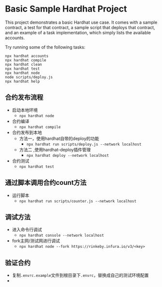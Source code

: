 # Basic Sample Hardhat Project

This project demonstrates a basic Hardhat use case. It comes with a sample contract, a test for that contract, a sample script that deploys that contract, and an example of a task implementation, which simply lists the available accounts.

Try running some of the following tasks:

```shell
npx hardhat accounts
npx hardhat compile
npx hardhat clean
npx hardhat test
npx hardhat node
node scripts/deploy.js
npx hardhat help
```

## 合约发布流程
- 启动本地环境
  - `npx hardhat node`
- 合约编译
  - `npx hardhat compile`
- 合约发布到本地
  - 方法一，使用hardhat自带的deploy的功能
    - `npx hardhat run scripts/deploy.js --network localhost`
  - 方法二 ,使用hardhat-deploy插件管理 
    - `npx hardhat deploy --network localhost`
- 合约测试
  - `npx hardhat test`

## 通过脚本调用合约count方法
- 运行脚本
  - `npx hardhat run scripts/counter.js --network localhost`
  
## 调试方法
- 进入命令行调试
  - `npx hardhat console --network localhost `
- fork主网/测试网进行调试
  - `npx hardhat node --fork https://rinkeby.infura.io/v3/<key>`

## 验证合约
- 复制`.envrc.example`文件到根目录下`.envrc`，替换成自己的测试环境配置
- 
